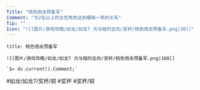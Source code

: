 ```yaml
---
Title: "桃色炮击预备军"
Comment: "与2名以上的女性角色达到暧昧一笑的关系"
Tip: ""
Icon: "![[图片/游戏攻略/如龙/如龙7 光与暗的去向/奖杯/桃色炮击预备军.png|30]]"
---
```

```ad-common-bronze-trophy
title: 桃色炮击预备军

![[图片/游戏攻略/如龙/如龙7 光与暗的去向/奖杯/桃色炮击预备军.png|100]]

`$= dv.current().Comment;`

```

#如龙/如龙7/奖杯/铜 #奖杯 #奖杯/铜
